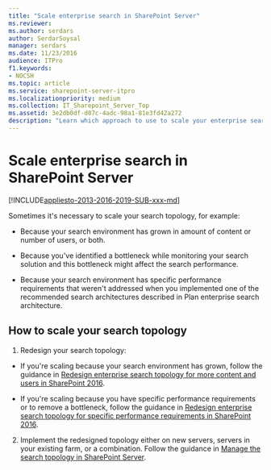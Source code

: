 ```yaml
---
title: "Scale enterprise search in SharePoint Server"
ms.reviewer: 
ms.author: serdars
author: SerdarSoysal
manager: serdars
ms.date: 11/23/2016
audience: ITPro
f1.keywords:
- NOCSH
ms.topic: article
ms.service: sharepoint-server-itpro
ms.localizationpriority: medium
ms.collection: IT_Sharepoint_Server_Top
ms.assetid: 3e2db0df-d07c-4adc-98a1-81e3fd42a272
description: "Learn which approach to use to scale your enterprise search architecture for performance and availability."
---
```


# Scale enterprise search in SharePoint Server

[!INCLUDE[appliesto-2013-2016-2019-SUB-xxx-md](../includes/appliesto-2013-2016-2019-SUB-xxx-md.md)]
  
Sometimes it's necessary to scale your search topology, for example:
  
- Because your search environment has grown in amount of content or number of users, or both.
    
- Because you've identified a bottleneck while monitoring your search solution and this bottleneck might affect the search performance.
    
- Because your search environment has specific performance requirements that weren't addressed when you implemented one of the recommended search architectures described in Plan enterprise search architecture.
    
## How to scale your search topology

1. Redesign your search topology:
    
  - If you're scaling because your search environment has grown, follow the guidance in [Redesign enterprise search topology for more content and users in SharePoint 2016](redesign-topology-for-more-content-and-users.md).
    
  - If you're scaling because you have specific performance requirements or to remove a bottleneck, follow the guidance in [Redesign enterprise search topology for specific performance requirements in SharePoint 2016](redesign-for-specific-performance-requirements.md).
    
2. Implement the redesigned topology either on new servers, servers in your existing farm, or a combination. Follow the guidance in [Manage the search topology in SharePoint Server](manage-the-search-topology.md).
    

